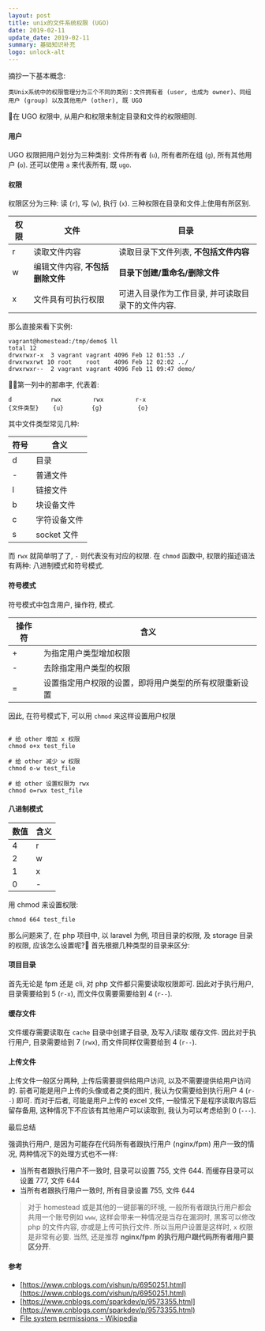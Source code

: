 ```yaml
---
layout: post
title: unix的文件系统权限 (UGO)
date: 2019-02-11
update_date: 2019-02-11
summary: 基础知识补充
logo: unlock-alt
---
```


摘抄一下基本概念:

```
类Unix系统中的权限管理分为三个不同的类别：文件拥有者 (user, 也成为 owner)、同组用户 (group) 以及其他用户 (other), 既 UGO
```

在 UGO 权限中, 从用户和权限来制定目录和文件的权限细则.

#### 用户
UGO 权限把用户划分为三种类别: 文件所有者 (`u`), 所有者所在组 (`g`), 所有其他用户 (`o`). 还可以使用 `a` 来代表所有, 既 `ugo`.

#### 权限
权限区分为三种: 读 (`r`), 写 (`w`), 执行 (`x`). 三种权限在目录和文件上使用有所区别. 

| 权限  | 文件  | 目录 |
|---|---|---|
| r  | 读取文件内容 | 读取目录下文件列表, **不包括文件内容** |
| w  | 编辑文件内容, **不包括删除文件** | **目录下创建/重命名/删除文件** |
| x  | 文件具有可执行权限 | 可进入目录作为工作目录, 并可读取目录下的文件内容. |

那么直接来看下实例:

```shell
vagrant@homestead:/tmp/demo$ ll
total 12
drwxrwxr-x  3 vagrant vagrant 4096 Feb 12 01:53 ./
drwxrwxrwt 10 root    root    4096 Feb 12 02:02 ../
drwxrwxr--  2 vagrant vagrant 4096 Feb 11 09:47 demo/
```

第一列中的那串字, 代表着:

```
d           rwx         rwx         r-x
{文件类型}    {u}        {g}          {o}
```

其中文件类型常见几种:

| 符号  | 含义  |
|---|---|
|  d | 目录  |
|  - | 普通文件  |
|  l | 链接文件  |
|  b | 块设备文件  |
|  c | 字符设备文件  |
|  s | socket 文件  |

而 `rwx` 就简单明了了, `-` 则代表没有对应的权限. 在 `chmod` 函数中, 权限的描述语法有两种: 八进制模式和符号模式.

#### 符号模式
符号模式中包含用户, 操作符, 模式.

| 操作符  | 含义  |
|---|---|
|  + | 为指定用户类型增加权限  |
|  - | 去除指定用户类型的权限  |
|  = | 设置指定用户权限的设置，即将用户类型的所有权限重新设置  |

因此, 在符号模式下, 可以用 `chmod` 来这样设置用户权限

```shell

# 给 other 增加 x 权限
chmod o+x test_file

# 给 other 减少 w 权限
chmod o-w test_file

# 给 other 设置权限为 rwx
chmod o=rwx test_file
```

#### 八进制模式

|  数值 | 含义  |
|---|---|
| 4 | r  |
| 2 | w  |
| 1 | x  |
| 0 | -  |

用 chmod 来设置权限:

```shell
chmod 664 test_file
```

那么问题来了, 在 php 项目中, 以 laravel 为例, 项目目录的权限, 及 storage 目录的权限, 应该怎么设置呢? 首先根据几种类型的目录来区分:

#### 项目目录

首先无论是 fpm 还是 cli, 对 php 文件都只需要读取权限即可. 因此对于执行用户, 目录需要给到 5 (`r-x`), 而文件仅需要需要给到 4 (`r--`).

#### 缓存文件

文件缓存需要读取在 `cache` 目录中创建子目录, 及写入/读取 缓存文件. 因此对于执行用户, 目录需要给到 7 (`rwx`), 而文件同样仅需要给到 4 (`r--`).

#### 上传文件

上传文件一般区分两种, 上传后需要提供给用户访问, 以及不需要提供给用户访问的. 前者可能是用户上传的头像或者之类的图片, 我认为仅需要给到执行用户 4 (`r--`) 即可.
而对于后者, 可能是用户上传的 excel 文件, 一般情况下是程序读取内容后留存备用, 这种情况下不应该有其他用户可以读取到, 我认为可以考虑给到 0 (`---`).

最后总结

强调执行用户, 是因为可能存在代码所有者跟执行用户 (nginx/fpm) 用户一致的情况, 两种情况下的处理方式也不一样:

- 当所有者跟执行用户不一致时, 目录可以设置 755, 文件 644. 而缓存目录可以设置 777, 文件 644
- 当所有者跟执行用户一致时, 所有目录设置 755, 文件 644

> 对于 homestead 或是其他的一键部署的环境, 一般所有者跟执行用户都会共用一个账号例如 `www`, 这样会带来一种情况是当存在漏洞时, 黑客可以修改 php 的文件内容, 亦或是上传可执行文件. 所以当用户设置是这样时,  `x` 权限是非常有必要. 当然, 还是推荐 **nginx/fpm 的执行用户跟代码所有者用户要区分开**.

#### 参考
- [https://www.cnblogs.com/vishun/p/6950251.html](https://www.cnblogs.com/vishun/p/6950251.html)
- [https://www.cnblogs.com/sparkdev/p/9573355.html](https://www.cnblogs.com/sparkdev/p/9573355.html)
- [File system permissions - Wikipedia](https://en.wikipedia.org/wiki/File_system_permissions)